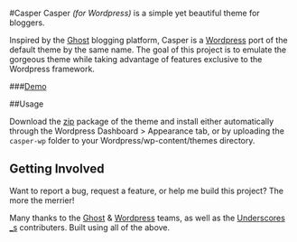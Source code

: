 #Casper
Casper *(for Wordpress)* is a simple yet beautiful theme for bloggers.

Inspired by the [Ghost](http://ghost.org) blogging platform, Casper is a [Wordpress](http://wordpress.org) port of the default theme by the same name. The goal of this project is to emulate the gorgeous theme while taking advantage of features exclusive to the Wordpress framework.

###[Demo](http://lacymorrow.com/projects/casper/)

##Usage

Download the [zip](https://github.com/lacymorrow/casper-wp/archive/master.zip) package of the theme and install either automatically through the Wordpress Dashboard > Appearance tab, or by uploading the `casper-wp` folder to your Wordpress/wp-content/themes directory.

## Getting Involved

Want to report a bug, request a feature, or help me build this project? The more the merrier!


Many thanks to the [Ghost](http://ghost.org) & [Wordpress](http://wordpress.org) teams, as well as the [Underscores _s](http://underscores.me/) contributers. Built using all of the above.